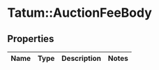 # Tatum::AuctionFeeBody

## Properties
Name | Type | Description | Notes
------------ | ------------- | ------------- | -------------

